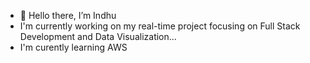 - 👋 Hello there, I’m Indhu
- I'm currently working on my real-time project focusing on Full Stack Development and Data Visualization...
- I'm curently learning AWS     

<!---
indhu224/indhu224 is a ✨ special ✨ repository because its `README.md` (this file) appears on your GitHub profile.
You can click the Preview link to take a look at your changes.
--->
